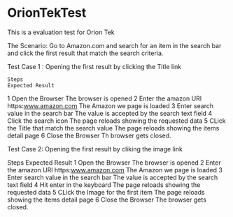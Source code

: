 # OrionTekTest
This is a evaluation test for Orion Tek

The Scenario: 
Go to Amazon.com and search for an item in the search bar and click the first result that match the search criteria.

Test Case 1 : 
Opening the first result by clicking the Title link

    Steps                                                                Expected Result
1 Open the Browser                                                      The browser is opened
2 Enter the amazon URl https:www.amazon.com                             The Amazon we page is loaded
3 Enter search value in the search bar                                  The value is accepted by the search text field
4 Click the search icon                                                 The page reloads showing the requested data
5 CLick the Title that match the search value                           The page reloads showing the items detail page
6 Close the Browser                                                     Th browser gets closed.



Test Case 2:
Opening the first result by cliking the image link

  Steps                                                                       Expected Result
1 Open the Browser                                                      The browser is opened
2 Enter the amazon URl https:www.amazon.com                             The Amazon we page is loaded
3 Enter search value in the search bar                                  The value is accepted by the search text field
4 Hit enter in the keyboard                                             The page reloads showing the requested data
5 CLick the Image for the first item                                    The page reloads showing the items detail page
6 Close the Browser                                                     The browser gets closed.




